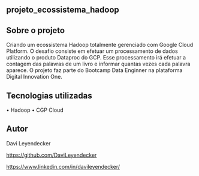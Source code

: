 ## projeto_ecossistema_hadoop

## Sobre o projeto

Criando um ecossistema Hadoop totalmente gerenciado com Google Cloud Platform. O desafio consiste em efetuar um processamento de dados utilizando o produto Dataproc do GCP. Esse processamento irá efetuar a contagem das palavras de um livro e informar quantas vezes cada palavra aparece. O projeto faz parte do Bootcamp Data Enginner na plataforma Digital Innovation One.

## Tecnologias utilizadas

•	Hadoop
•	CGP Cloud

## Autor

Davi Leyendecker

https://github.com/DaviLeyendecker

https://www.linkedin.com/in/davileyendecker/

